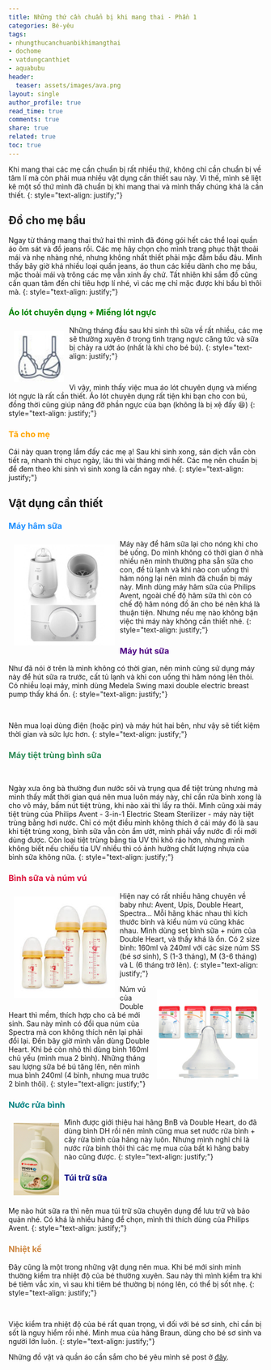 ```yaml
---
title: Những thứ cần chuẩn bị khi mang thai - Phần 1
categories: Bé-yêu
tags:
- nhungthucanchuanbikhimangthai
- dochome
- vatdungcanthiet
- aquabubu
header:
  teaser: assets/images/ava.png
layout: single
author_profile: true
read_time: true
comments: true
share: true
related: true
toc: true
---
```


Khi mang thai các mẹ cần chuẩn bị rất nhiều thứ, không chỉ cần chuẩn bị về tâm lí mà còn phải mua nhiều vật dụng cần thiết sau này. Vì thế, mình sẽ liệt kê một số thứ mình đã chuẩn bị khi mang thai và mình thấy chúng khá là cần thiết. 
{: style="text-align: justify;"}

## Đồ cho mẹ bầu
Ngay từ tháng mang thai thứ hai thì mình đã đóng gói hết các thể loại quần áo ôm sát và đồ jeans rồi. Các mẹ hãy chọn cho mình trang phục thật thoải mái và nhẹ nhàng nhé, nhưng không nhất thiết phải mặc đầm bầu đâu. Mình thấy bây giờ khá nhiều loại quần jeans, áo thun các kiều dành cho mẹ bầu, mặc thoải mái và trông các mẹ vẫn xinh ấy chứ. Tất nhiên khi sắm đồ cũng cần quan tâm đến chi tiêu hợp lí nhé, vì các mẹ chỉ mặc được khi bầu bì thôi mà.
{: style="text-align: justify;"}

### <span style="color:green"> Áo lót chuyên dụng + Miếng lót ngực </span>

<img align="left" style="width: 100px; padding: 10px" src="/assets/images/feedingbra.png"> Những tháng đầu sau khi sinh thì sữa về rất nhiều, các mẹ sẽ thường xuyên ở trong tình trạng ngực căng tức và sữa bị chảy ra ướt áo (nhất là khi cho bé bú).
{: style="text-align: justify;"}

<figure style="width: 200px" class="align-center">
  <img src="{{ site.url }}{{ site.baseurl }}/assets/images/aa.png" alt="">
  <figcaption></figcaption>
</figure>

Vì vậy, mình thấy việc mua áo lót chuyên dụng và miếng lót ngực là rất cần thiết. Áo lót chuyên dụng rất tiện khi bạn cho con bú, đồng thời cũng giúp nâng đỡ phần ngực của bạn (không là bị xệ đấy :laughing:)
{: style="text-align: justify;"}

### <span style="color:orange"> Tã cho mẹ </span>
Cái này quan trọng lắm đấy các mẹ ạ! Sau khi sinh xong, sản dịch vẫn còn tiết ra, nhanh thì chục ngày, lâu thì vài tháng mới hết. Các mẹ nên chuẩn bị để đem theo khi sinh vì sinh xong là cần ngay nhé.
{: style="text-align: justify;"}

## Vật dụng cần thiết

### <span style="color:dodgerblue"> Máy hâm sữa </span>

<img align="left" style="width: 200px; padding: 10px"  src="/assets/images/avent.png"> Máy này để hâm sữa lại cho nóng khi cho bé uống. Do mình không có thời gian ở nhà nhiều nên mình thường pha sẵn sữa cho con, để tủ lạnh và khi nào con uống thì hâm nóng lại nên mình đã chuẩn bị máy này. Mình dùng máy hâm sữa của Philips Avent, ngoài chế độ hâm sữa thì còn có chế độ hâm nóng đồ ăn cho bé nên khá là thuận tiện. Nhưng nếu mẹ nào không bận việc thì máy này không cần thiết nhé.
{: style="text-align: justify;"}

### <span style="color:indigo"> Máy hút sữa </span>

Như đã nói ở trên là mình không có thời gian, nên mình cũng sử dụng máy này để hút sữa ra trước, cất tủ lạnh và khi con uống thì hâm nóng lên thôi. Có nhiều loại máy, mình dùng Medela Swing maxi double electric breast pump thấy khá ổn.
{: style="text-align: justify;"}

<figure style="width: 300px" class="align-center">
  <img src="{{ site.url }}{{ site.baseurl }}/assets/images/medela.png" alt="">
  <figcaption></figcaption>
</figure>

Nên mua loại dùng điện (hoặc pin) và máy hút hai bên, như vậy sẽ tiết kiệm thời gian và sức lực hơn. 
{: style="text-align: justify;"}

### <span style="color:seagreen">  Máy tiệt trùng bình sữa </span>

<figure style="width: 300px" class="align-center">
  <img src="{{ site.url }}{{ site.baseurl }}/assets/images/avent1.png" alt="">
  <figcaption></figcaption>
</figure>

Ngày xưa ông bà thường đun nước sôi và trụng qua để tiệt trùng nhưng mà mình thấy mất thời gian quá nên mua luôn máy này, chỉ cần rửa bình xong là cho vô máy, bấm nút tiệt trùng, khi nào xài thì lấy ra thôi. Mình cũng xài máy tiệt trùng của Philips Avent - 3-in-1 Electric Steam Sterilizer - máy này tiệt trùng bằng hơi nước. Chỉ có một điều mình không thích ở cái máy đó là sau khi tiệt trùng xong, bình sữa vẫn còn ẩm ướt, mình phải vẩy nước đi rồi mới dùng được. Còn loại tiệt trùng bằng tia UV thì khô ráo hơn, nhưng mình không biết nếu chiếu tia UV nhiều thì có ảnh hưởng chất lượng nhựa của bình sữa không nữa.
{: style="text-align: justify;"}

### <span style="color:crimson"> Bình sữa và núm vú </span>

<img align="left" style="width: 200px; padding: 10px"  src="/assets/images/bottle.png"> Hiện nay có rất nhiều hãng chuyên về baby như: Avent, Upis, Double Heart, Spectra… Mỗi hãng khác nhau thì kích thước bình và kiểu núm vú cũng khác nhau. Mình dùng set bình sữa + núm của Double Heart, và thấy khá là ổn. Có 2 size bình: 160ml và 240ml với các size núm SS (bé sơ sinh), S (1-3 tháng), M (3-6 tháng) và L (6 tháng trở lên). 
{: style="text-align: justify;"}

<img align="right" style="width: 200px; padding: 10px"  src="/assets/images/numvu.png"> Núm vú của Double Heart thì mềm, thích hợp cho cả bé mới sinh. Sau này mình có đổi qua núm của Spectra mà con không thích nên lại phải đổi lại. Đến bây giờ mình vẫn dùng Double Heart. Khi bé còn nhỏ thì dùng bình 160ml chủ yếu (mình mua 2 bình). Những tháng sau lượng sữa bé bú tăng lên, nên mình mua bình 240ml (4 bình, nhưng mua trước 2 bình thôi).
{: style="text-align: justify;"}

### <span style="color:teal"> Nước rửa bình </span>

<img align="left" style="width: 90px; padding: 10px"  src="/assets/images/a1.png"> Mình được giới thiệu hai hãng  BnB và Double Heart, do đã dùng bình DH rồi nên mình cũng mua set nước rửa bình + cây rửa bình của hãng này luôn. Nhưng mình nghĩ chỉ là nước rửa bình thôi thì các mẹ mua của bất kì hãng baby nào cũng được.
{: style="text-align: justify;"}

### <span style="color:navy"> Túi trữ sữa </span>
<figure style="width: 200px" class="align-center">
  <img src="{{ site.url }}{{ site.baseurl }}/assets/images/milkbag.png" alt="">
  <figcaption></figcaption>
</figure>

Mẹ nào hút sữa ra thì nên mua túi trữ sữa chuyên dụng để lưu trữ và bảo quản nhé. Có khá là nhiều hãng để chọn, mình thì thích dùng của Philips Avent.
{: style="text-align: justify;"}

### <span style="color:peru"> Nhiệt kế </span>

Đây cũng là một trong những vật dụng nên mua. Khi bé mới sinh mình thường kiểm tra nhiệt độ của bé thường xuyên. Sau này thì mình kiểm tra khi bé tiêm vắc xin, vì sau khi tiêm bé thường bị nóng lên, có thể bị sốt nhẹ. 
{: style="text-align: justify;"}

<figure style="width: 300px" class="align-center">
  <img src="{{ site.url }}{{ site.baseurl }}/assets/images/a8.png" alt="">
  <figcaption></figcaption>
</figure>

Việc kiểm tra nhiệt độ của bé rất quan trọng, vì đối với bé sơ sinh, chỉ cần bị sốt là nguy hiểm rồi nhé.  Mình mua của hãng Braun, dùng cho bé sơ sinh va người lớn luôn.
{: style="text-align: justify;"}

Những đồ vật và quần áo cần sắm cho bé yêu mình sẽ post ở <a href="http://aquabubu.com/Nhung-thu-can-chuan-bi-khi-mang-thai-Phan-1/" target="_blank">đây</a>.